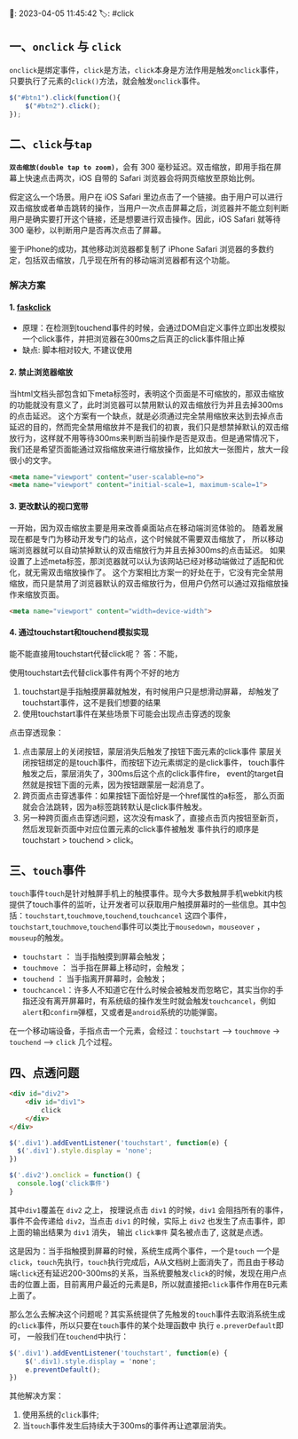 📆: 2023-04-05 11:45:42
🏷: #click  

## 一、`onclick` 与 `click`

`onclick`是绑定事件，`click`是方法，`click`本身是方法作用是触发`onclick`事件，只要执行了元素的`click()`方法，就会触发`onclick`事件。

```javascript
$("#btn1").click(function(){
    $("#btn2").click();
});
```

## 二、`click`与`tap`

**`双击缩放(double tap to zoom)`**，会有 300 毫秒延迟。双击缩放，即用手指在屏幕上快速点击两次，iOS 自带的 Safari 浏览器会将网页缩放至原始比例。

假定这么一个场景。用户在 iOS Safari 里边点击了一个链接。由于用户可以进行双击缩放或者单击跳转的操作，当用户一次点击屏幕之后，浏览器并不能立刻判断用户是确实要打开这个链接，还是想要进行双击操作。因此，iOS Safari 就等待 300 毫秒，以判断用户是否再次点击了屏幕。

鉴于iPhone的成功，其他移动浏览器都复制了 iPhone Safari 浏览器的多数约定，包括双击缩放，几乎现在所有的移动端浏览器都有这个功能。

### 解决方案

#### 1. [faskclick](https://github.com/ftlabs/fastclick) 

- 原理：在检测到touchend事件的时候，会通过DOM自定义事件立即出发模拟一个click事件，并把浏览器在300ms之后真正的click事件阻止掉
- 缺点: 脚本相对较大, 不建议使用

#### 2. 禁止浏览器缩放

当html文档头部包含如下meta标签时，表明这个页面是不可缩放的，那双击缩放的功能就没有意义了，此时浏览器可以禁用默认的双击缩放行为并且去掉300ms的点击延迟。 这个方案有一个缺点，就是必须通过完全禁用缩放来达到去掉点击延迟的目的，然而完全禁用缩放并不是我们的初衷，我们只是想禁掉默认的双击缩放行为，这样就不用等待300ms来判断当前操作是否是双击。但是通常情况下，我们还是希望页面能通过双指缩放来进行缩放操作，比如放大一张图片，放大一段很小的文字。

```html
<meta name="viewport" content="user-scalable=no">
<meta name="viewport" content="initial-scale=1, maximum-scale=1">
```
  
#### 3. 更改默认的视口宽带

一开始，因为双击缩放主要是用来改善桌面站点在移动端浏览体验的。 随着发展现在都是专门为移动开发专门的站点，这个时候就不需要双击缩放了， 所以移动端浏览器就可以自动禁掉默认的双击缩放行为并且去掉300ms的点击延迟。 如果设置了上述meta标签，那浏览器就可以认为该网站已经对移动端做过了适配和优化，就无需双击缩放操作了。 这个方案相比方案一的好处在于，它没有完全禁用缩放，而只是禁用了浏览器默认的双击缩放行为，但用户仍然可以通过双指缩放操作来缩放页面。

```html
<meta name="viewport" content="width=device-width"> 
```

#### 4. 通过touchstart和touchend模拟实现

能不能直接用touchstart代替click呢？ 
答：不能，

使用touchstart去代替click事件有两个不好的地方 
1. touchstart是手指触摸屏幕就触发，有时候用户只是想滑动屏幕， 却触发了touchstart事件，这不是我们想要的结果 
2. 使用touchstart事件在某些场景下可能会出现点击穿透的现象 

点击穿透现象： 
1. 点击蒙层上的关闭按钮，蒙层消失后触发了按钮下面元素的click事件 蒙层关闭按钮绑定的是touch事件，而按钮下边元素绑定的是click事件， touch事件触发之后，蒙层消失了，300ms后这个点的click事件fire， event的target自然就是按钮下面的元素，因为按钮跟蒙层一起消息了。 
2. 跨页面点击穿透事件：如果按钮下面恰好是一个href属性的a标签， 那么页面就会合法跳转，因为a标签跳转默认是click事件触发。 
3. 另一种跨页面点击穿透问题，这次没有mask了，直接点击页内按钮至新页， 然后发现新页面中对应位置元素的click事件被触发 事件执行的顺序是touchstart > touchend > click。

## 三、`touch`事件

`touch`事件`touch`是针对触屏手机上的触摸事件。现今大多数触屏手机webkit内核提供了touch事件的监听，让开发者可以获取用户触摸屏幕时的一些信息。其中包括：`touchstart`,`touchmove`,`touchend`,`touchcancel` 这四个事件，`touchstart`,`touchmove`,`touchend`事件可以类比于`mousedown`，`mouseover` ，`mouseup`的触发。

- `touchstart` ： 当手指触摸到屏幕会触发；
- `touchmove` ： 当手指在屏幕上移动时，会触发；
- `touchend` ： 当手指离开屏幕时，会触发；
- `touchcancel`：许多人不知道它在什么时候会被触发而忽略它，其实当你的手指还没有离开屏幕时，有系统级的操作发生时就会触发`touchcancel`，例如`alert`和`confirm`弹框，又或者是`android`系统的功能弹窗。

在一个移动端设备，手指点击一个元素，会经过：`touchstart` –> `touchmove` -> `touchend` —> `click` 几个过程。

## 四、点透问题

```html
<div id="div2"> 
    <div id="div1">
        click
    </div>
</div>
```

```javascript
$('.div1').addEventListener('touchstart', function(e) {
  $('.div1').style.display = 'none';
})

$('.div2').onclick = function() { 
  console.log('click事件')
}
```

其中`div1`覆盖在 `div2` 之上， 按理说点击 `div1` 的时候，`div1` 会阻挡所有的事件，事件不会传递给 `div2`，当点击 `div1` 的时候，实际上 `div2` 也发生了点击事件，即上面的输出结果为 `div1` 消失， 输出 `click事件` 莫名被点击了, 这就是点透。

这是因为：当手指触摸到屏幕的时候，系统生成两个事件，一个是`touch` 一个是`click`，`touch`先执行，`touch`执行完成后，A从文档树上面消失了，而且由于移动端`click`还有延迟200-300ms的关系，当系统要触发`click`的时候，发现在用户点击的位置上面，目前离用户最近的元素是B，所以就直接把`click`事件作用在B元素上面了。

那么怎么去解决这个问题呢？其实系统提供了先触发的`touch`事件去取消系统生成的`click`事件，所以只要在`touch`事件的某个处理函数中 执行 `e.preverDefault`即可， 一般我们在`touchend`中执行：

```javascript
$('.div1').addEventListener('touchstart', function(e) {
    $('.div1).style.display = 'none';
    e.preventDefault();
})
```

其他解决方案：

1. 使用系统的`click`事件;
2. 当`touch`事件发生后持续大于300ms的事件再让遮罩层消失。

